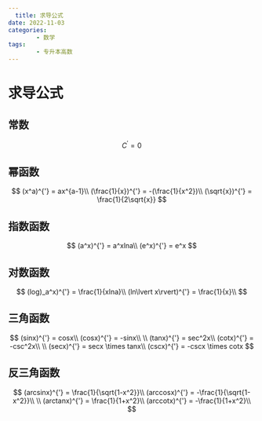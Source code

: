 ```yaml
---
  title: 求导公式
date: 2022-11-03
categories:
        - 数学
tags:
        - 专升本高数
---
```


# 求导公式

## 常数

$$
C ^{'}= 0
$$

## 幂函数

$$
(x^a)^{'} = ax^{a-1}\\
(\frac{1}{x})^{'} = -(\frac{1}{x^2})\\
(\sqrt{x})^{'} = \frac{1}{2\sqrt{x}}
$$

## 指数函数

$$
(a^x)^{'} = a^xlna\\
(e^x)^{'} = e^x
$$

## 对数函数

$$
(log)_a^x)^{'} = \frac{1}{xlna}\\
(ln\lvert x\rvert)^{'} = \frac{1}{x}\\
$$



## 三角函数

$$
(sinx)^{'} = cosx\\
(cosx)^{'} = -sinx\\
\\
(tanx)^{'} = sec^2x\\
(cotx)^{'} = -csc^2x\\
\\
(secx)^{'} = secx \times tanx\\
(cscx)^{'} = -cscx \times cotx
$$

## 反三角函数

$$
(arcsinx)^{'} = \frac{1}{\sqrt{1-x^2}}\\
(arccosx)^{'} = -\frac{1}{\sqrt{1-x^2}}\\
\\
(arctanx)^{'} = \frac{1}{1+x^2}\\
(arccotx)^{'} = -\frac{1}{1+x^2}\\
$$

